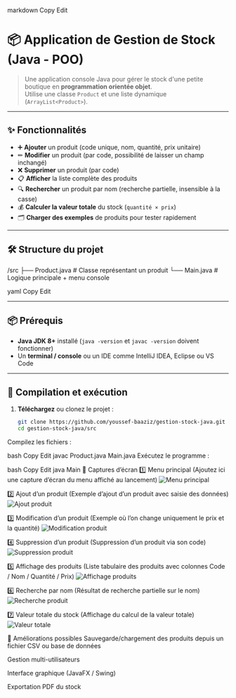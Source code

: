
markdown
Copy
Edit
# 📦 Application de Gestion de Stock (Java - POO)

> Une application console Java pour gérer le stock d'une petite boutique en **programmation orientée objet**.  
> Utilise une classe `Product` et une liste dynamique (`ArrayList<Product>`).

---

## ✨ Fonctionnalités

- ➕ **Ajouter** un produit (code unique, nom, quantité, prix unitaire)
- ✏ **Modifier** un produit (par code, possibilité de laisser un champ inchangé)
- ❌ **Supprimer** un produit (par code)
- 📋 **Afficher** la liste complète des produits
- 🔍 **Rechercher** un produit par nom (recherche partielle, insensible à la casse)
- 💰 **Calculer la valeur totale** du stock (`quantité × prix`)
- 🗂 **Charger des exemples** de produits pour tester rapidement

---

## 🛠 Structure du projet

/src
├── Product.java # Classe représentant un produit
└── Main.java # Logique principale + menu console

yaml
Copy
Edit

---

## 📦 Prérequis

- **Java JDK 8+** installé (`java -version` et `javac -version` doivent fonctionner)
- Un **terminal / console** ou un IDE comme IntelliJ IDEA, Eclipse ou VS Code

---

## 🚀 Compilation et exécution

1. **Téléchargez** ou clonez le projet :
   ```bash
   git clone https://github.com/youssef-baaziz/gestion-stock-java.git
   cd gestion-stock-java/src
Compilez les fichiers :

bash
Copy
Edit
javac Product.java Main.java
Exécutez le programme :

bash
Copy
Edit
java Main
📸 Captures d’écran
1️⃣ Menu principal
(Ajoutez ici une capture d’écran du menu affiché au lancement)
![Menu principal](screens/menu.png)

2️⃣ Ajout d’un produit
(Exemple d’ajout d’un produit avec saisie des données)
![Ajout produit](screens/add-product.png)

3️⃣ Modification d’un produit
(Exemple où l’on change uniquement le prix et la quantité)
![Modification produit](screens/edit-product.png)

4️⃣ Suppression d’un produit
(Suppression d’un produit via son code)
![Suppression produit](screens/delete-product.png)

5️⃣ Affichage des produits
(Liste tabulaire des produits avec colonnes Code / Nom / Quantité / Prix)
![Affichage produits](screens/show-product.png)

6️⃣ Recherche par nom
(Résultat de recherche partielle sur le nom)
![Recherche produit](screens/search-product.png)

7️⃣ Valeur totale du stock
(Affichage du calcul de la valeur totale)
![Valeur totale](screens/total.png)

📌 Améliorations possibles
Sauvegarde/chargement des produits depuis un fichier CSV ou base de données

Gestion multi-utilisateurs

Interface graphique (JavaFX / Swing)

Exportation PDF du stock


